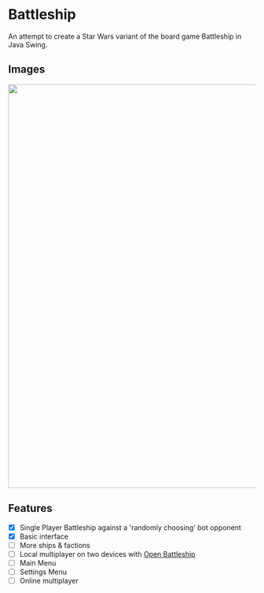 # Battleship
An attempt to create a Star Wars variant of the board game Battleship in Java Swing.
## Images
<img src="images/screenshot.PNG" width="820" />

## Features
- [x] Single Player Battleship against a 'randomly choosing' bot opponent
- [x] Basic interface
- [ ] More ships & factions
- [ ] Local multiplayer on two devices with [Open Battleship](https://github.com/alexphanna/Open-Battleship)
- [ ] Main Menu
- [ ] Settings Menu
- [ ] Online multiplayer
